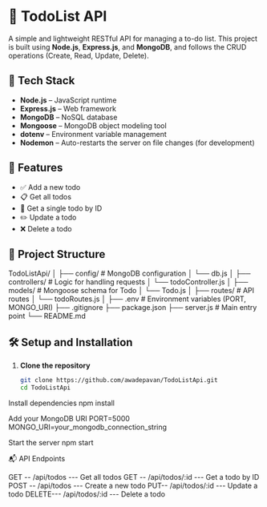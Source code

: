 # 📝 TodoList API

A simple and lightweight RESTful API for managing a to-do list. This project is built using **Node.js**, **Express.js**, and **MongoDB**, and follows the CRUD operations (Create, Read, Update, Delete).

## 🔧 Tech Stack

- **Node.js** – JavaScript runtime
- **Express.js** – Web framework
- **MongoDB** – NoSQL database
- **Mongoose** – MongoDB object modeling tool
- **dotenv** – Environment variable management
- **Nodemon** – Auto-restarts the server on file changes (for development)

## 🚀 Features

- ✅ Add a new todo
- 📋 Get all todos
- 📄 Get a single todo by ID
- ✏️ Update a todo
- ❌ Delete a todo

## 📁 Project Structure

TodoListApi/
│
├── config/ # MongoDB configuration
│ └── db.js
│
├── controllers/ # Logic for handling requests
│ └── todoController.js
│
├── models/ # Mongoose schema for Todo
│ └── Todo.js
│
├── routes/ # API routes
│ └── todoRoutes.js
│
├── .env # Environment variables (PORT, MONGO_URI)
├── .gitignore
├── package.json
├── server.js # Main entry point
└── README.md



## 🛠️ Setup and Installation

1. **Clone the repository**
   ```bash
   git clone https://github.com/awadepavan/TodoListApi.git
   cd TodoListApi
Install dependencies
     npm install

Add your MongoDB URI
PORT=5000
MONGO_URI=your_mongodb_connection_string

Start the server
npm start

📬 API Endpoints

GET	-- /api/todos ---	Get all todos
GET --	/api/todos/:id ---	Get a todo by ID
POST --	/api/todos ---	Create a new todo
PUT--	/api/todos/:id ---	Update a todo
DELETE---	/api/todos/:id ---	Delete a todo
